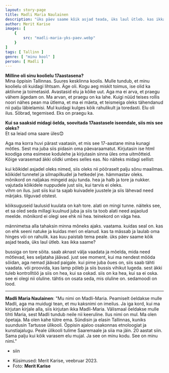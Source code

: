 ```yaml
---
layout: story-page
title: Madli Maria Naulainen
description: "üks päev saame kõik asjad teada, üks laul ütleb. kas ikka saame?"
author: Merit Karise
images: [
    {
        src: "madli-maria-yks-paev.webp"
    }
]
tags: [ Tallinn ]
genre: [ "minu kool" ]
person: [ Madli ]
---
```


<!-- # {{$doc.title}} -->

**Milline oli sinu koolielu 17aastasena?** \
Mina õppisin Tallinnas. Suures kesklinna koolis. Mulle tundub, et minu koolielu oli kuidagi lihtsam. Äge oli. Kogu aeg miskit toimus, ise olid ka aktiivne ja toimetasid. Avastasid elu ja kõike uut. Aga ma ei arva, et praegu vähem ägedam on. Ma arvan, et praegu on ka lahe. Kuigi nüüd teises rollis noori nähes pean ma ütlema, et ma ei mäeta, et teismeiga oleks tähendanud nii palju läbielamisi. Mul kuidagi kulges kõik rahulikult ja toredasti. Elu oli ilus. Sõbrad, tegemised. Eks on praegu ka. 

**Kui sa saaksid midagi öelda, soovitada 17aastasele iseendale, siis mis see oleks?** \
Et sa leiad oma saare üles😊

Aga ma korra huvi pärast vaatasin, et mis see 17-aastane mina kunagi mõtles. Sest ma juba siis pidasin oma päevaraamatut. Kirjutasin ise html koodiga oma esimese kodulehe ja kirjutasin sinna üles oma uitmõtteid. Kõige varasemad äkki olidki umbes selles eas. No näiteks midagi sellist:

kui kõikidel asjadel oleks nimed, siis oleks nii pööraselt palju sõnu maailmas. kõikidel tunnetel ja silmapilkudel ja hetkedel jne. hämmastav oleks. mõnikord on naljakas mingeid asju tunda. hea ja halb ja tore ja nukker. vajutada kõikidele nuppudele just siis, kui tarvis ei oleks. \
vihm on ilus. just siis kui ta sajab kuivadele juustele ja siis lähevad need märjaks. tilguvad otstest.

kõiksuguseid laulusid kuulata on kah tore. alati on mingi tunne. näiteks see, et sa oled seda millagi kuulnud juba ja siis ta toob alati need asjaolud meelde. mõnikord ei olegi see ehk nii hea. teinekord on väga hea.

männimetsa alla tahaksin minna mõneks ajaks. vaatama. kuidas seal on. kas on ehk seeni natuke ja kuidas meri on elanud. kas ta mässab ja laulab oma hinges või on rahulik. kas kuu paistab tema peale. üks päev saame kõik asjad teada, üks laul ütleb. kas ikka saame?

bussiga on tore sõita. saab aknast välja vaadata ja mõelda, mida need mõtlevad, kes seljataha jäävad. just see moment, kui ma nendest mööda sõidan, aga nemad jäävad paigale. kui pime juba õues on, siis saab tähti vaadata. või proovida, kas lamp põleb ja siis bussis vihikut lugeda. sest äkki tuleb kontrolltöö ja siis on hea, kui sa oskad. siis on ka hea, kui sa ei oska. see ei olegi nii oluline. tähtis on osata seda, mis oluline on. sedamoodi on lood.

* * *

**Madli Maria Naulainen**: "Mu nimi on Madli-Maria. Peamiselt öeldakse mulle Madli, aga ma muidugi tean, et mu kaksnimi on imeilus. Ja iga kord, kui ma kirjutan kirjale alla, siis kirjutan ikka Madli-Maria. Välismaal öeldakse mulle tihti Maria, sest Madli tundub neile nii keeruline. Ilus nimi on mul. Ma olen õpetaja. Ma olen kahe tütre ema. Sündisin ja elasin Tallinnas, kuniks suundusin Tartusse ülikooli. Õppisin ajaloo osakonnas etnoloogiat ja kunstiajalugu. Peale ülikooli tulime Saaremaale ja siia ma jäin. 20 aastat siin. Sama palju kui kõik varasem elu mujal. Ja see on minu kodu. See on minu nimi." 

<story-author :author="author"></story-author>

<details-wrapper summary="Mis mõtted tekkisid?">

- siin

</details-wrapper>

<details-wrapper summary="Allikad" class="text-sm" icon="icon-park-outline:document-folder">

- Küsimused: Merit Karise, veebruar 2023.
- Foto: **Merit Karise**

</details-wrapper>
